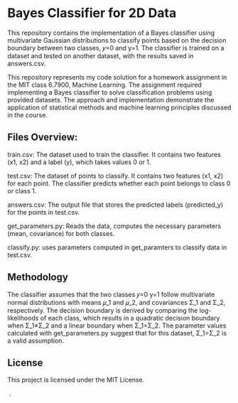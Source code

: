 # Bayes Classifier for 2D Data

This repository contains the implementation of a Bayes classifier using multivariate Gaussian distributions to classify points based on the decision boundary between two classes,  𝑦=0 and y=1. The classifier is trained on a dataset and tested on another dataset, with the results saved in answers.csv.

This repository represents my code solution for a homework assignment in the MIT class 6.7900, Machine Learning. The assignment required implementing a Bayes classifier to solve classification problems using provided datasets. The approach and implementation demonstrate the application of statistical methods and machine learning principles discussed in the course.

## Files Overview:
train.csv: The dataset used to train the classifier. It contains two features (x1, x2) and a label (y), which takes values 0 or 1.

test.csv: The dataset of points to classify. It contains two features (x1, x2) for each point. The classifier predicts whether each point belongs to class 0 or class 1.

answers.csv: The output file that stores the predicted labels (predicted_y) for the points in test.csv.

get_parameters.py: Reads the data, computes the necessary parameters (mean, covariance) for both classes.

classify.py: uses parameters computed in get_paramters to classify data in test.csv.

## Methodology
The classifier assumes that the two classes 
𝑦=0 y=1 follow multivariate normal distributions with means 𝜇_1 and 𝜇_2, and covariances Σ_1 and Σ_2, respectively. The decision boundary is derived by comparing the log-likelihoods of each class, which results in a quadratic decision boundary when 
Σ_1≠Σ_2​ and a linear boundary when Σ_1=Σ_2. The parameter values calculated with get_parameters.py suggest that for this dataset, Σ_1=Σ_2 is a valid assumption.

## License

This project is licensed under the MIT License.

​
 .
